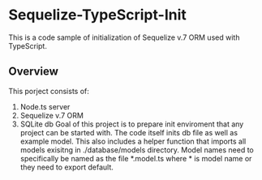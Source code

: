 # Sequelize-TypeScript-Init
This is a code sample of initialization of Sequelize v.7 ORM used with TypeScript.
## Overview
This porject consists of:
1. Node.ts server
2. Sequelize v.7 ORM
3. SQLite db
Goal of this project is to prepare init enviroment that any project can be started with.
The code itself inits db file as well as example model. This also includes a helper function that imports all models exisitng in ./database/models directory.
Model names need to specifically be named as the file *.model.ts where * is model name or they need to export default.
  
